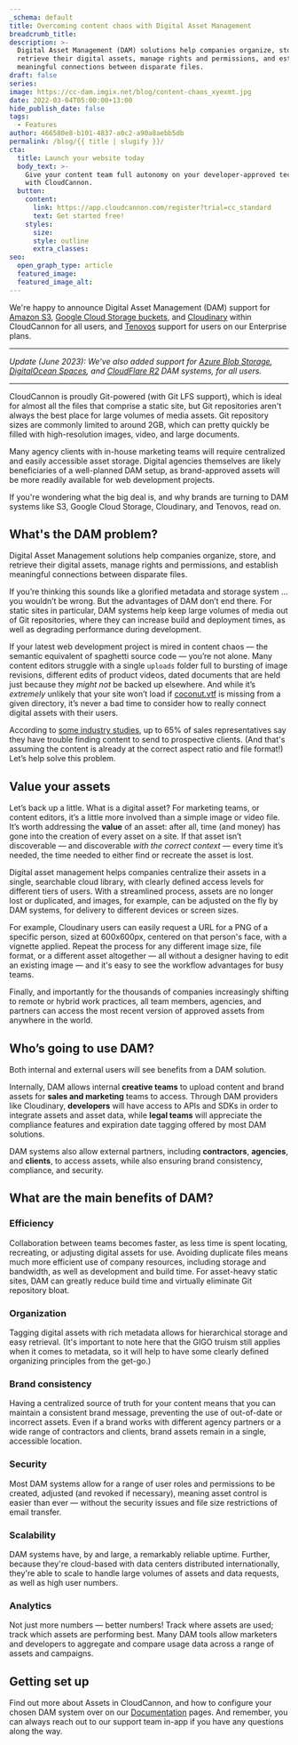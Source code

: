 ```yaml
---
_schema: default
title: Overcoming content chaos with Digital Asset Management
breadcrumb_title:
description: >-
  Digital Asset Management (DAM) solutions help companies organize, store, and
  retrieve their digital assets, manage rights and permissions, and establish
  meaningful connections between disparate files.
draft: false
series:
image: https://cc-dam.imgix.net/blog/content-chaos_xyexmt.jpg
date: 2022-03-04T05:00:00+13:00
hide_publish_date: false
tags:
  - Features
author: 466580e8-b101-4837-a0c2-a90a8aebb5db
permalink: /blog/{{ title | slugify }}/
cta:
  title: Launch your website today
  body_text: >-
    Give your content team full autonomy on your developer-approved tech stack
    with CloudCannon.
  button:
    content:
      link: https://app.cloudcannon.com/register?trial=cc_standard
      text: Get started free!
    styles:
      size:
      style: outline
      extra_classes:
seo:
  open_graph_type: article
  featured_image:
  featured_image_alt:
---
```

We're happy to announce Digital Asset Management (DAM) support for <a target="_blank" rel="noopener" href="https://cloudcannon.com/documentation/articles/creating-an-s3-dam/">Amazon S3</a>, <a target="_blank" rel="noopener" href="https://cloudcannon.com/documentation/articles/creating-a-google-cloud-storage-dam/">Google Cloud Storage buckets</a>, and <a target="_blank" rel="noopener" href="https://cloudcannon.com/documentation/articles/creating-a-cloudinary-dam/">Cloudinary</a> within CloudCannon for all users, and <a target="_blank" rel="noopener" href="https://cloudcannon.com/documentation/articles/creating-a-tenovos-dam/">Tenovos</a> support for users on our Enterprise plans.

---

*Update (June 2023): We've also added support for <a target="_blank" rel="noopener" href="https://cloudcannon.com/documentation/articles/creating-an-azure-dam/">Azure Blob Storage</a>, <a target="_blank" rel="noopener" href="https://cloudcannon.com/documentation/articles/creating-a-digitalocean-spaces-dam/">DigitalOcean Spaces</a>, and <a target="_blank" rel="noopener" href="https://cloudcannon.com/documentation/articles/creating-a-cloudflare-r2-dam/">CloudFlare R2</a> DAM systems, for all users.*

---

CloudCannon is proudly Git-powered (with Git LFS support), which is ideal for almost all the files that comprise a static site, but Git repositories aren't always the best place for large volumes of media assets. Git repository sizes are commonly limited to around 2GB, which can pretty quickly be filled with high-resolution images, video, and large documents.

Many agency clients with in-house marketing teams will require centralized and easily accessible asset storage. Digital agencies themselves are likely beneficiaries of a well-planned DAM setup, as brand-approved assets will be more readily available for web development projects.

If you're wondering what the big deal is, and why brands are turning to DAM systems like S3, Google Cloud Storage, Cloudinary, and Tenovos, read on.

## What's the DAM problem?

Digital Asset Management solutions help companies organize, store, and retrieve their digital assets, manage rights and permissions, and establish meaningful connections between disparate files.

If you’re thinking this sounds like a glorified metadata and storage system … you wouldn’t be wrong. But the advantages of DAM don’t end there. For static sites in particular, DAM systems help keep large volumes of media out of Git repositories, where they can increase build and deployment times, as well as degrading performance during development.

If your latest web development project is mired in content chaos — the semantic equivalent of spaghetti source code — you’re not alone. Many content editors struggle with a single `uploads` folder full to bursting of image revisions, different edits of product videos, dated documents that are held just because they *might not* be backed up elsewhere. And while it’s *extremely* unlikely that your site won’t load if [coconut.vtf](https://www.verifythis.com/article/news/verify/pop-culture/no-coconut-picture-tf2-not-keeping-computer-game-running/536-6b1f2929-803d-4e96-8347-231cf0273420) is missing from a given directory, it’s never a bad time to consider how to really connect digital assets with their users.

According to [some industry studies](https://www.mediavalet.com/blog/dam-every-marketers-forecast-infographic/), up to 65% of sales representatives say they have trouble finding content to send to prospective clients. (And that's assuming the content is already at the correct aspect ratio and file format!) Let’s help solve this problem.

## Value your assets

Let’s back up a little. What is a digital asset? For marketing teams, or content editors, it’s a little more involved than a simple image or video file. It’s worth addressing the **value** of an asset: after all, time (and money) has gone into the creation of every asset on a site. If that asset isn’t discoverable — and discoverable *with the correct context* — every time it’s needed, the time needed to either find or recreate the asset is lost.

Digital asset management helps companies centralize their assets in a single, searchable cloud library, with clearly defined access levels for different tiers of users. With a streamlined process, assets are no longer lost or duplicated, and images, for example, can be adjusted on the fly by DAM systems, for delivery to different devices or screen sizes.

For example, Cloudinary users can easily request a URL for a PNG of a specific person, sized at 600x600px, centered on that person's face, with a vignette applied. Repeat the process for any different image size, file format, or a different asset altogether — all without a designer having to edit an existing image — and it's easy to see the workflow advantages for busy teams.

Finally, and importantly for the thousands of companies increasingly shifting to remote or hybrid work practices, all team members, agencies, and partners can access the most recent version of approved assets from anywhere in the world.

## Who’s going to use DAM?

Both internal and external users will see benefits from a DAM solution.

Internally, DAM allows internal **creative teams** to upload content and brand assets for **sales and marketing** teams to access. Through DAM providers like Cloudinary, **developers** will have access to APIs and SDKs in order to integrate assets and asset data, while **legal teams** will appreciate the compliance features and expiration date tagging offered by most DAM solutions.

DAM systems also allow external partners, including **contractors**, **agencies**, and **clients**, to access assets, while also ensuring brand consistency, compliance, and security.

## What are the main benefits of DAM?

### Efficiency

Collaboration between teams becomes faster, as less time is spent locating, recreating, or adjusting digital assets for use. Avoiding duplicate files means much more efficient use of company resources, including storage and bandwidth, as well as development and build time. For asset-heavy static sites, DAM can greatly reduce build time and virtually eliminate Git repository bloat.

### Organization

Tagging digital assets with rich metadata allows for hierarchical storage and easy retrieval. (It's important to note here that the GIGO truism still applies when it comes to metadata, so it will help to have some clearly defined organizing principles from the get-go.)

### Brand consistency

Having a centralized source of truth for your content means that you can maintain a consistent brand message, preventing the use of out-of-date or incorrect assets. Even if a brand works with different agency partners or a wide range of contractors and clients, brand assets remain in a single, accessible location.

### Security

Most DAM systems allow for a range of user roles and permissions to be created, adjusted (and revoked if necessary), meaning asset control is easier than ever — without the security issues and file size restrictions of email transfer.

### Scalability

DAM systems have, by and large, a remarkably reliable uptime. Further, because they're cloud-based with data centers distributed internationally, they're able to scale to handle large volumes of assets and data requests, as well as high user numbers.

### Analytics

Not just more numbers — better numbers! Track where assets are used; track which assets are performing best. Many DAM tools allow marketers and developers to aggregate and compare usage data across a range of assets and campaigns.

## Getting set up

Find out more about Assets in CloudCannon, and how to configure your chosen DAM system over on our [Documentation](https://cloudcannon.com/documentation/articles/introduction-to-assets-and-dams/) pages. And remember, you can always reach out to our support team in-app if you have any questions along the way.